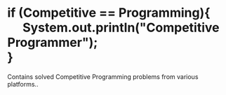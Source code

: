 # if (Competitive == Programming){<br />&emsp; System.out.println("Competitive Programmer");<br />}
Contains solved Competitive Programming problems from various platforms..
